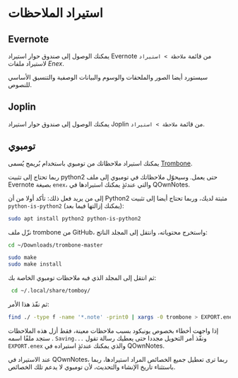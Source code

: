 # استيراد الملاحظات

## Evernote

يمكنك الوصول إلى صندوق حوار استيراد Evernote من قائمة `ملاحظة > استيراد` لاستيراد ملفات *Enex*.

سيستورد أيضا الصور والملحقات والوسوم والبيانات الوصفية والتنسيق الأساسي للنصوص.

## Joplin

يمكنك الوصول إلى صندوق حوار استيراد Joplin من قائمة `ملاحظة > استيراد`.

## تومبوي

يمكنك استيراد ملاحظاتك من تومبوي باستخدام بُريمج يُسمى [Trombone](https://github.com/samba/trombone).

ربما تحتاج إلى تثبيت python2 حتى يعمل. وسيحوّل ملاحظاتك في تومبوي إلى ملف Evernote بصيغة `enex`، والتي عندئذٍ يمكنك استيرادها في QOwnNotes.

إلى من يريد فعل ذلك: تأكد أولا من أن Python2 مثبتة لديك، وربما تحتاج أيضا إلى تثبيت `python-is-python2` (يمكنك إزالتها فيما بعد):

```bash
sudo apt install python2 python-is-python2
```

نزّل ملف trombone من GitHub، واستخرج محتوياته، وانتقل إلى المجلد الناتج:

```bash
cd ~/Downloads/trombone-master

sudo make
sudo make install
```

ثم انتقل إلى المجلد الذي فيه ملاحظات تومبوي الخاصة بك:

```bash
 cd ~/.local/share/tomboy/
```

ثم نفّذ هذا الأمر:

```bash
find ./ -type f -name '*.note' -print0 | xargs -0 trombone > EXPORT.enex
```

إذا واجهت أخطاء بخصوص يونيكود بسبب ملاحظات معينة، فقط أزل هذه الملاحظات ونفّذ أمر التحويل مجددا حتى يعطيك رسالة تقول <code dir="ltr">Saving...</code> . ستجد ملفًا اسمه `EXPORT.enex` والذي يمكنك عندئذٍ استيراده في QOwnNotes.

عند الاستيراد في QOwnNotes، ربما ترى تعطيل جميع الخصائص المراد استيرادها، ربما باستثناء تاريخ الإنشاء والتحديث، لأن تومبوي لا يدعم تلك الخصائص.
